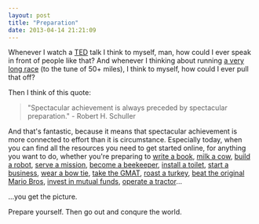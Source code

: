 ```yaml
---
layout: post
title: "Preparation"
date: 2013-04-14 21:21:09
---
```


Whenever I watch a <a href="http://bryanbraun.com/2011/02/20/ted" target="_blank" title="TED">TED</a> talk I think to myself, man, how could I ever speak in front of people like that? And whenever I thinking about running [<span class="s1">a very long race</span>][1] (to the tune of 50+ miles), I think to myself, how could I ever pull that off?

 [1]: http://bryanbraun.com/2011/03/13/a-very-long-race

<p class="p1">
  Then I think of this quote:
</p>

> <p class="p1">
>   "Spectacular achievement is always preceded by spectacular preparation." - Robert H. Schuller
> </p>

<p class="p2">
  And that's fantastic, because it means that spectacular achievement is more connected to effort than it is circumstance. Especially today, when you can find all the resources you need to get started online, for anything you want to do, whether you're preparing to <a href="http://scottberkun.com/2007/how-to-write-a-book-the-short-honest-truth/"><span class="s1">write a book</span></a>, <a href="http://www.wikihow.com/Milk-a-Cow"><span class="s1">milk a cow</span></a>, <a href="http://www.instructables.com/id/Arduino-Projects/"><span class="s1">build a robot</span></a>, <a href="http://preparetoserve.com/"><span class="s1">serve a mission</span></a>, <a href="http://www.thedailygreen.com/environmental-news/latest/diy-backyard-beekeeping-47031701#slide-1"><span class="s1">become a beekeeper</span></a>, <a href="http://www.artofmanliness.com/2013/02/06/how-to-install-a-toilet/" target="_blank">install a toilet</a>, <a href="http://steveblank.com/tools-and-blogs-for-entrepreneurs/"><span class="s1">start a business</span></a>, <a href="http://www.youtube.com/watch?v=VJv4Qh7zR3E"><span class="s1">wear a bow tie</span></a>, <a href="https://www.khanacademy.org/test-prep/gmat"><span class="s1">take the GMAT</span></a>, <a href="http://www.thekitchn.com/how-to-cook-a-turkey-the-simplest-easiest-method-160905"><span class="s1">roast a turkey</span></a>, <a href="http://www.youtube.com/watch?v=oqnrHM4bUa0"><span class="s1">beat the original Mario Bros</span></a>, <a href="http://www.investopedia.com/university/quality-mutual-fund/">invest in mutual funds</a>, <span class="s1"><a href="http://www.youtube.com/watch?v=TX5J5suE-Gs">operate a tractor</a></span>…
</p>

<p class="p1">
  …you get the picture.
</p>

<p class="p1">
  Prepare yourself. Then go out and conqure the world.
</p>